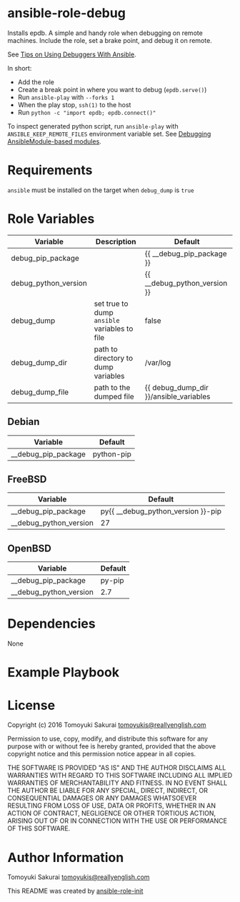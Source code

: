 # ansible-role-debug

Installs epdb. A simple and handy role when debugging on remote
machines. Include the role, set a brake point, and debug it on remote.

See [Tips on Using Debuggers With
Ansible](http://michaeldehaan.net/post/35403909347/tips-on-using-debuggers-with-ansible).

In short:

* Add the role
* Create a break point in where you want to debug (`epdb.serve()`)
* Run `ansible-play` with `--forks 1`
* When the play stop, `ssh(1)` to the host
* Run `python -c "import epdb; epdb.connect()"`

To inspect generated python script, run `ansible-play` with
`ANSIBLE_KEEP_REMOTE_FILES` environment variable set. See [Debugging
AnsibleModule-based
modules](http://docs.ansible.com/ansible/developing_modules.html#debugging-ansiblemodule-based-modules).

# Requirements

`ansible` must be installed on the target when `debug_dump` is `true`

# Role Variables

| Variable | Description | Default |
|----------|-------------|---------|
| debug\_pip\_package | | {{ \_\_debug\_pip\_package }} |
| debug\_python\_version | | {{ \_\_debug\_python\_version }} |
| debug\_dump | set true to dump `ansible` variables to file | false |
| debug\_dump\_dir | path to directory to dump variables | /var/log |
| debug\_dump\_file | path to the dumped file | {{ debug\_dump\_dir }}/ansible\_variables |

## Debian

| Variable | Default |
|----------|---------|
| \_\_debug\_pip\_package | python-pip |

## FreeBSD

| Variable | Default |
|----------|---------|
| \_\_debug\_pip\_package | py{{ \_\_debug\_python\_version }}-pip |
| \_\_debug\_python\_version | 27 |

## OpenBSD

| Variable | Default |
|----------|---------|
| \_\_debug\_pip\_package | py-pip |
| \_\_debug\_python\_version | 2.7 |

[//]: # ( comment out when RedHat is supported )
[//]: # (## RedHat)
[//]: # (| Variable | Default |)
[//]: # (|----------|---------|)
[//]: # (| \_\_debug\_pip\_package | python-pip |)
[//]: # (| \_\_debug\_python\_version | "" |)

# Dependencies

None

# Example Playbook


# License

Copyright (c) 2016 Tomoyuki Sakurai <tomoyukis@reallyenglish.com>

Permission to use, copy, modify, and distribute this software for any
purpose with or without fee is hereby granted, provided that the above
copyright notice and this permission notice appear in all copies.

THE SOFTWARE IS PROVIDED "AS IS" AND THE AUTHOR DISCLAIMS ALL WARRANTIES
WITH REGARD TO THIS SOFTWARE INCLUDING ALL IMPLIED WARRANTIES OF
MERCHANTABILITY AND FITNESS. IN NO EVENT SHALL THE AUTHOR BE LIABLE FOR
ANY SPECIAL, DIRECT, INDIRECT, OR CONSEQUENTIAL DAMAGES OR ANY DAMAGES
WHATSOEVER RESULTING FROM LOSS OF USE, DATA OR PROFITS, WHETHER IN AN
ACTION OF CONTRACT, NEGLIGENCE OR OTHER TORTIOUS ACTION, ARISING OUT OF
OR IN CONNECTION WITH THE USE OR PERFORMANCE OF THIS SOFTWARE.

# Author Information

Tomoyuki Sakurai <tomoyukis@reallyenglish.com>

This README was created by [ansible-role-init](https://gist.github.com/trombik/d01e280f02c78618429e334d8e4995c0)
